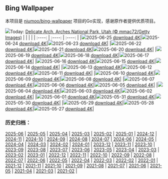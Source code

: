 ## Bing Wallpaper
本项目是 [niumoo/bing-wallpaper](https://github.com/niumoo/bing-wallpaper) 项目的Go实现，感谢原作者提供优质项目。

![](https://cn.bing.com/th?id=OHR.DelicateArch_EN-US2369284902_UHD.jpg&w=1000)Today: [Delicate Arch, Arches National Park, Utah (© mmac72/Getty Images)](https://cn.bing.com/th?id=OHR.DelicateArch_EN-US2369284902_UHD.jpg)
|      |      |      |
| :----: | :----: | :----: |
|![](https://cn.bing.com/th?id=OHR.DelicateArch_EN-US2369284902_UHD.jpg&pid=hp&w=384&h=216&rs=1&c=4)2025-06-25 [download 4K](https://cn.bing.com/th?id=OHR.DelicateArch_EN-US2369284902_UHD.jpg)|![](https://cn.bing.com/th?id=OHR.DresdenElbe_EN-US2259441179_UHD.jpg&pid=hp&w=384&h=216&rs=1&c=4)2025-06-24 [download 4K](https://cn.bing.com/th?id=OHR.DresdenElbe_EN-US2259441179_UHD.jpg)|![](https://cn.bing.com/th?id=OHR.AmazonEcuador_EN-US2195278379_UHD.jpg&pid=hp&w=384&h=216&rs=1&c=4)2025-06-23 [download 4K](https://cn.bing.com/th?id=OHR.AmazonEcuador_EN-US2195278379_UHD.jpg)|
|![](https://cn.bing.com/th?id=OHR.SerengetiGiraffe_EN-US2127484447_UHD.jpg&pid=hp&w=384&h=216&rs=1&c=4)2025-06-22 [download 4K](https://cn.bing.com/th?id=OHR.SerengetiGiraffe_EN-US2127484447_UHD.jpg)|![](https://cn.bing.com/th?id=OHR.IcelandSolstice_EN-US2057542769_UHD.jpg&pid=hp&w=384&h=216&rs=1&c=4)2025-06-21 [download 4K](https://cn.bing.com/th?id=OHR.IcelandSolstice_EN-US2057542769_UHD.jpg)|![](https://cn.bing.com/th?id=OHR.TexasCapitol_EN-US1992205396_UHD.jpg&pid=hp&w=384&h=216&rs=1&c=4)2025-06-20 [download 4K](https://cn.bing.com/th?id=OHR.TexasCapitol_EN-US1992205396_UHD.jpg)|
|![](https://cn.bing.com/th?id=OHR.AsianSwallowtail_EN-US1924189362_UHD.jpg&pid=hp&w=384&h=216&rs=1&c=4)2025-06-19 [download 4K](https://cn.bing.com/th?id=OHR.AsianSwallowtail_EN-US1924189362_UHD.jpg)|![](https://cn.bing.com/th?id=OHR.CumberlandOaks_EN-US1850139942_UHD.jpg&pid=hp&w=384&h=216&rs=1&c=4)2025-06-18 [download 4K](https://cn.bing.com/th?id=OHR.CumberlandOaks_EN-US1850139942_UHD.jpg)|![](https://cn.bing.com/th?id=OHR.SeaTurtleBrazil_EN-US1789042400_UHD.jpg&pid=hp&w=384&h=216&rs=1&c=4)2025-06-17 [download 4K](https://cn.bing.com/th?id=OHR.SeaTurtleBrazil_EN-US1789042400_UHD.jpg)|
|![](https://cn.bing.com/th?id=OHR.RheaDad_EN-US1643943847_UHD.jpg&pid=hp&w=384&h=216&rs=1&c=4)2025-06-16 [download 4K](https://cn.bing.com/th?id=OHR.RheaDad_EN-US1643943847_UHD.jpg)|![](https://cn.bing.com/th?id=OHR.FlagCapitolDC_EN-US1553861171_UHD.jpg&pid=hp&w=384&h=216&rs=1&c=4)2025-06-15 [download 4K](https://cn.bing.com/th?id=OHR.FlagCapitolDC_EN-US1553861171_UHD.jpg)|![](https://cn.bing.com/th?id=OHR.SanMiguelAzores_EN-US2785372768_UHD.jpg&pid=hp&w=384&h=216&rs=1&c=4)2025-06-14 [download 4K](https://cn.bing.com/th?id=OHR.SanMiguelAzores_EN-US2785372768_UHD.jpg)|
|![](https://cn.bing.com/th?id=OHR.BigBendChisos_EN-US9433220487_UHD.jpg&pid=hp&w=384&h=216&rs=1&c=4)2025-06-13 [download 4K](https://cn.bing.com/th?id=OHR.BigBendChisos_EN-US9433220487_UHD.jpg)|![](https://cn.bing.com/th?id=OHR.FlamingosNamibia_EN-US9397449472_UHD.jpg&pid=hp&w=384&h=216&rs=1&c=4)2025-06-12 [download 4K](https://cn.bing.com/th?id=OHR.FlamingosNamibia_EN-US9397449472_UHD.jpg)|![](https://cn.bing.com/th?id=OHR.AerialEverglades_EN-US9045585896_UHD.jpg&pid=hp&w=384&h=216&rs=1&c=4)2025-06-11 [download 4K](https://cn.bing.com/th?id=OHR.AerialEverglades_EN-US9045585896_UHD.jpg)|
|![](https://cn.bing.com/th?id=OHR.DubrovnikTwilight_EN-US9005720216_UHD.jpg&pid=hp&w=384&h=216&rs=1&c=4)2025-06-10 [download 4K](https://cn.bing.com/th?id=OHR.DubrovnikTwilight_EN-US9005720216_UHD.jpg)|![](https://cn.bing.com/th?id=OHR.StellarSeaLions_EN-US8941740506_UHD.jpg&pid=hp&w=384&h=216&rs=1&c=4)2025-06-09 [download 4K](https://cn.bing.com/th?id=OHR.StellarSeaLions_EN-US8941740506_UHD.jpg)|![](https://cn.bing.com/th?id=OHR.PacificCrestTrail_EN-US8903844619_UHD.jpg&pid=hp&w=384&h=216&rs=1&c=4)2025-06-08 [download 4K](https://cn.bing.com/th?id=OHR.PacificCrestTrail_EN-US8903844619_UHD.jpg)|
|![](https://cn.bing.com/th?id=OHR.NormandyBeach_EN-US8863709180_UHD.jpg&pid=hp&w=384&h=216&rs=1&c=4)2025-06-07 [download 4K](https://cn.bing.com/th?id=OHR.NormandyBeach_EN-US8863709180_UHD.jpg)|![](https://cn.bing.com/th?id=OHR.OlivaresMural_EN-US8824492734_UHD.jpg&pid=hp&w=384&h=216&rs=1&c=4)2025-06-06 [download 4K](https://cn.bing.com/th?id=OHR.OlivaresMural_EN-US8824492734_UHD.jpg)|![](https://cn.bing.com/th?id=OHR.CalaLuna_EN-US8760708047_UHD.jpg&pid=hp&w=384&h=216&rs=1&c=4)2025-06-05 [download 4K](https://cn.bing.com/th?id=OHR.CalaLuna_EN-US8760708047_UHD.jpg)|
|![](https://cn.bing.com/th?id=OHR.BicyclesUtrecht_EN-US8449213938_UHD.jpg&pid=hp&w=384&h=216&rs=1&c=4)2025-06-04 [download 4K](https://cn.bing.com/th?id=OHR.BicyclesUtrecht_EN-US8449213938_UHD.jpg)|![](https://cn.bing.com/th?id=OHR.EchinaceaButterfly_EN-US8404044892_UHD.jpg&pid=hp&w=384&h=216&rs=1&c=4)2025-06-03 [download 4K](https://cn.bing.com/th?id=OHR.EchinaceaButterfly_EN-US8404044892_UHD.jpg)|![](https://cn.bing.com/th?id=OHR.GrandeTerreReef_EN-US8351815569_UHD.jpg&pid=hp&w=384&h=216&rs=1&c=4)2025-06-02 [download 4K](https://cn.bing.com/th?id=OHR.GrandeTerreReef_EN-US8351815569_UHD.jpg)|
|![](https://cn.bing.com/th?id=OHR.SwedenReserve_EN-US8234763267_UHD.jpg&pid=hp&w=384&h=216&rs=1&c=4)2025-06-01 [download 4K](https://cn.bing.com/th?id=OHR.SwedenReserve_EN-US8234763267_UHD.jpg)|![](https://cn.bing.com/th?id=OHR.LittlePigeonRiver_EN-US1765916005_UHD.jpg&pid=hp&w=384&h=216&rs=1&c=4)2025-05-31 [download 4K](https://cn.bing.com/th?id=OHR.LittlePigeonRiver_EN-US1765916005_UHD.jpg)|![](https://cn.bing.com/th?id=OHR.MiravetSpain_EN-US4967052818_UHD.jpg&pid=hp&w=384&h=216&rs=1&c=4)2025-05-30 [download 4K](https://cn.bing.com/th?id=OHR.MiravetSpain_EN-US4967052818_UHD.jpg)|
|![](https://cn.bing.com/th?id=OHR.KelpOtter_EN-US4867923884_UHD.jpg&pid=hp&w=384&h=216&rs=1&c=4)2025-05-29 [download 4K](https://cn.bing.com/th?id=OHR.KelpOtter_EN-US4867923884_UHD.jpg)|![](https://cn.bing.com/th?id=OHR.MonaValePool_EN-US4805820773_UHD.jpg&pid=hp&w=384&h=216&rs=1&c=4)2025-05-28 [download 4K](https://cn.bing.com/th?id=OHR.MonaValePool_EN-US4805820773_UHD.jpg)|![](https://cn.bing.com/th?id=OHR.ArlingtonSunrise_EN-US4503302075_UHD.jpg&pid=hp&w=384&h=216&rs=1&c=4)2025-05-27 [download 4K](https://cn.bing.com/th?id=OHR.ArlingtonSunrise_EN-US4503302075_UHD.jpg)|

### 历史归档：
[2025-06](https://github.com/bigmangos/bing-wallpaper-go/tree/master/picture/2025-06/) | [2025-05](https://github.com/bigmangos/bing-wallpaper-go/tree/master/picture/2025-05/) | [2025-04](https://github.com/bigmangos/bing-wallpaper-go/tree/master/picture/2025-04/) | [2025-03](https://github.com/bigmangos/bing-wallpaper-go/tree/master/picture/2025-03/) | [2025-02](https://github.com/bigmangos/bing-wallpaper-go/tree/master/picture/2025-02/) | [2025-01](https://github.com/bigmangos/bing-wallpaper-go/tree/master/picture/2025-01/) | [2024-12](https://github.com/bigmangos/bing-wallpaper-go/tree/master/picture/2024-12/) | [2024-11](https://github.com/bigmangos/bing-wallpaper-go/tree/master/picture/2024-11/) | 
[2024-10](https://github.com/bigmangos/bing-wallpaper-go/tree/master/picture/2024-10/) | [2024-09](https://github.com/bigmangos/bing-wallpaper-go/tree/master/picture/2024-09/) | [2024-08](https://github.com/bigmangos/bing-wallpaper-go/tree/master/picture/2024-08/) | [2024-07](https://github.com/bigmangos/bing-wallpaper-go/tree/master/picture/2024-07/) | [2024-06](https://github.com/bigmangos/bing-wallpaper-go/tree/master/picture/2024-06/) | [2024-05](https://github.com/bigmangos/bing-wallpaper-go/tree/master/picture/2024-05/) | [2024-04](https://github.com/bigmangos/bing-wallpaper-go/tree/master/picture/2024-04/) | [2024-03](https://github.com/bigmangos/bing-wallpaper-go/tree/master/picture/2024-03/) | 
[2024-02](https://github.com/bigmangos/bing-wallpaper-go/tree/master/picture/2024-02/) | [2024-01](https://github.com/bigmangos/bing-wallpaper-go/tree/master/picture/2024-01/) | [2023-12](https://github.com/bigmangos/bing-wallpaper-go/tree/master/picture/2023-12/) | [2023-11](https://github.com/bigmangos/bing-wallpaper-go/tree/master/picture/2023-11/) | [2023-10](https://github.com/bigmangos/bing-wallpaper-go/tree/master/picture/2023-10/) | [2023-09](https://github.com/bigmangos/bing-wallpaper-go/tree/master/picture/2023-09/) | [2023-08](https://github.com/bigmangos/bing-wallpaper-go/tree/master/picture/2023-08/) | [2023-07](https://github.com/bigmangos/bing-wallpaper-go/tree/master/picture/2023-07/) | 
[2023-06](https://github.com/bigmangos/bing-wallpaper-go/tree/master/picture/2023-06/) | [2023-05](https://github.com/bigmangos/bing-wallpaper-go/tree/master/picture/2023-05/) | [2023-04](https://github.com/bigmangos/bing-wallpaper-go/tree/master/picture/2023-04/) | [2023-03](https://github.com/bigmangos/bing-wallpaper-go/tree/master/picture/2023-03/) | [2023-02](https://github.com/bigmangos/bing-wallpaper-go/tree/master/picture/2023-02/) | [2023-01](https://github.com/bigmangos/bing-wallpaper-go/tree/master/picture/2023-01/) | [2022-12](https://github.com/bigmangos/bing-wallpaper-go/tree/master/picture/2022-12/) | [2022-11](https://github.com/bigmangos/bing-wallpaper-go/tree/master/picture/2022-11/) | 
[2022-10](https://github.com/bigmangos/bing-wallpaper-go/tree/master/picture/2022-10/) | [2022-09](https://github.com/bigmangos/bing-wallpaper-go/tree/master/picture/2022-09/) | [2022-08](https://github.com/bigmangos/bing-wallpaper-go/tree/master/picture/2022-08/) | [2022-07](https://github.com/bigmangos/bing-wallpaper-go/tree/master/picture/2022-07/) | [2022-06](https://github.com/bigmangos/bing-wallpaper-go/tree/master/picture/2022-06/) | [2022-05](https://github.com/bigmangos/bing-wallpaper-go/tree/master/picture/2022-05/) | [2022-04](https://github.com/bigmangos/bing-wallpaper-go/tree/master/picture/2022-04/) | [2022-03](https://github.com/bigmangos/bing-wallpaper-go/tree/master/picture/2022-03/) | 
[2022-02](https://github.com/bigmangos/bing-wallpaper-go/tree/master/picture/2022-02/) | [2022-01](https://github.com/bigmangos/bing-wallpaper-go/tree/master/picture/2022-01/) | [2021-12](https://github.com/bigmangos/bing-wallpaper-go/tree/master/picture/2021-12/) | [2021-11](https://github.com/bigmangos/bing-wallpaper-go/tree/master/picture/2021-11/) | [2021-10](https://github.com/bigmangos/bing-wallpaper-go/tree/master/picture/2021-10/) | [2021-09](https://github.com/bigmangos/bing-wallpaper-go/tree/master/picture/2021-09/) | [2021-08](https://github.com/bigmangos/bing-wallpaper-go/tree/master/picture/2021-08/) | [2021-07](https://github.com/bigmangos/bing-wallpaper-go/tree/master/picture/2021-07/) | 
[2021-06](https://github.com/bigmangos/bing-wallpaper-go/tree/master/picture/2021-06/) | [2021-05](https://github.com/bigmangos/bing-wallpaper-go/tree/master/picture/2021-05/) | [2021-04](https://github.com/bigmangos/bing-wallpaper-go/tree/master/picture/2021-04/) | [2021-03](https://github.com/bigmangos/bing-wallpaper-go/tree/master/picture/2021-03/) | [2021-02](https://github.com/bigmangos/bing-wallpaper-go/tree/master/picture/2021-02/) | 